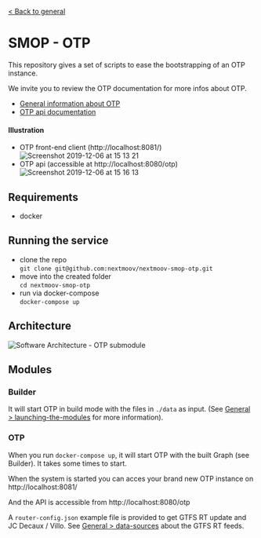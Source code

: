 [< Back to general](https://github.com/nextmoov/nextmoov-smop-general)

# SMOP - OTP

This repository gives a set of scripts to ease the bootstrapping of an OTP instance.

We invite you to review the OTP documentation for more infos about OTP.

- [General information about OTP](http://docs.opentripplanner.org/en/latest/)
- [OTP api documentation](http://dev.opentripplanner.org/apidoc/)

#### Illustration
- OTP front-end client (http://localhost:8081/)
   ![Screenshot 2019-12-06 at 15 13 21](https://user-images.githubusercontent.com/10850995/70329410-ac3c6e00-183b-11ea-9937-a84b7ae35b7e.png)  
- OTP api (accessible at http://localhost:8080/otp)
   ![Screenshot 2019-12-06 at 15 16 13](https://user-images.githubusercontent.com/10850995/70329415-ae063180-183b-11ea-993a-19350bb7a63a.png)  

## Requirements
  - docker


## Running the service
- clone the repo    
   `git clone git@github.com:nextmoov/nextmoov-smop-otp.git`
- move into the created folder  
   `cd nextmoov-smop-otp`
- run via docker-compose  
   `docker-compose up`



## Architecture
![Software Architecture - OTP submodule](https://user-images.githubusercontent.com/10850995/70332513-04766e80-1842-11ea-8f0a-4065272d8ac6.jpg)



## Modules

### Builder

It will start OTP in build mode with the files in `./data` as input. (See [General > launching-the-modules](https://github.com/nextmoov/nextmoov-smop-general/blob/master/README.md#launching-the-modules) for more information).

### OTP

When you run `docker-compose up`, it will start OTP with the built Graph (see Builder). It takes some times to start.

When the system is started you can acces your brand new OTP instance on http://localhost:8081/

And the API is accessible from http://localhost:8080/otp

A `router-config.json` example file is provided to get GTFS RT update and JC Decaux / Villo. See [General > data-sources](https://github.com/nextmoov/nextmoov-smop-general#data-sources) about the GTFS RT feeds.
